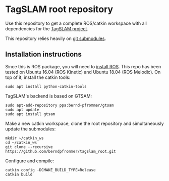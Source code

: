 # TagSLAM root repository

Use this repository to get a complete ROS/catkin workspace with all
dependencies for the [TagSLAM project](https://berndpfrommer.github.io/tagslam/).

This repository relies heavily on [git submodules](https:www.vogella.com/tutorials/GitSubmodules/article.html).

## Installation instructions

Since this is ROS package, you will need
to [install ROS](http://wiki.ros.org/Installation/Ubuntu). This repo
has been tested on Ubuntu 16.04 (ROS Kinetic) and Ubuntu 18.04 (ROS
Melodic). On top of it, install the catkin tools:

    sudo apt install python-catkin-tools

TagSLAM's backend is based on GTSAM:

    sudo apt-add-repository ppa:bernd-pfrommer/gtsam
    sudo apt update
    sudo apt install gtsam

Make a new catkin workspace, clone the root repository and
simultaneously update the submodules:

    mkdir ~/catkin_ws
	cd ~/catkin_ws
    git clone --recursive https://github.com/berndpfrommer/tagslam_root.git

Configure and compile:

    catkin config -DCMAKE_BUILD_TYPE=Release
    catkin build

